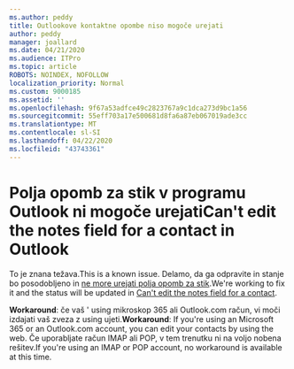 ```yaml
---
ms.author: peddy
title: Outlookove kontaktne opombe niso mogoče urejati
author: peddy
manager: joallard
ms.date: 04/21/2020
ms.audience: ITPro
ms.topic: article
ROBOTS: NOINDEX, NOFOLLOW
localization_priority: Normal
ms.custom: 9000185
ms.assetid: ''
ms.openlocfilehash: 9f67a53adfce49c2823767a9c1dca273d9bc1a56
ms.sourcegitcommit: 55eff703a17e500681d8fa6a87eb067019ade3cc
ms.translationtype: MT
ms.contentlocale: sl-SI
ms.lasthandoff: 04/22/2020
ms.locfileid: "43743361"
---
```

# <a name="cant-edit-the-notes-field-for-a-contact-in-outlook"></a><span data-ttu-id="c7eb6-102">Polja opomb za stik v programu Outlook ni mogoče urejati</span><span class="sxs-lookup"><span data-stu-id="c7eb6-102">Can't edit the notes field for a contact in Outlook</span></span>
<span data-ttu-id="c7eb6-103">To je znana težava.</span><span class="sxs-lookup"><span data-stu-id="c7eb6-103">This is a known issue.</span></span> <span data-ttu-id="c7eb6-104">Delamo, da ga odpravite in stanje bo posodobljeno in [ne more urejati polja opomb za stik](https://support.office.com/article/fb8394ce-04ce-48b5-bae4-be46f77f10fe).</span><span class="sxs-lookup"><span data-stu-id="c7eb6-104">We're working to fix it and the status will be updated in [Can't edit the notes field for a contact](https://support.office.com/article/fb8394ce-04ce-48b5-bae4-be46f77f10fe).</span></span>

<span data-ttu-id="c7eb6-105">**Workaround**: če vaš ' using mikroskop 365 ali Outlook.com račun, vi moči izdajati vaš zveza z using ujeti.</span><span class="sxs-lookup"><span data-stu-id="c7eb6-105">**Workaround**: If you're using an Microsoft 365 or an Outlook.com account, you can edit your contacts by using the web.</span></span> <span data-ttu-id="c7eb6-106">Če uporabljate račun IMAP ali POP, v tem trenutku ni na voljo nobena rešitev.</span><span class="sxs-lookup"><span data-stu-id="c7eb6-106">If you're using an IMAP or POP account, no workaround is available at this time.</span></span>
